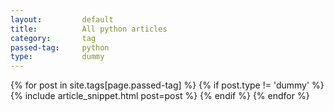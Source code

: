 ```yaml
---
layout:			default
title:			All python articles
category:		tag
passed-tag:		python
type:           dummy
---
```


{% for post in site.tags[page.passed-tag] %}
{% if post.type != 'dummy' %}
    {% include article_snippet.html post=post %}
{% endif %}
{% endfor %}
